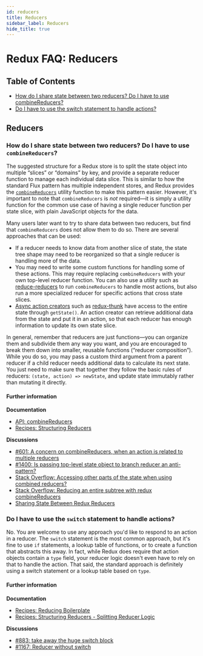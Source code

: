 ```yaml
---
id: reducers
title: Reducers
sidebar_label: Reducers
hide_title: true
---
```


# Redux FAQ: Reducers

## Table of Contents

- [How do I share state between two reducers? Do I have to use combineReducers?](#how-do-i-share-state-between-two-reducers-do-i-have-to-use-combinereducers)
- [Do I have to use the switch statement to handle actions?](#do-i-have-to-use-the-switch-statement-to-handle-actions)

## Reducers

### How do I share state between two reducers? Do I have to use `combineReducers`?

The suggested structure for a Redux store is to split the state object into multiple “slices” or “domains” by key, and provide a separate reducer function to manage each individual data slice. This is similar to how the standard Flux pattern has multiple independent stores, and Redux provides the [`combineReducers`](../api/combineReducers.md) utility function to make this pattern easier. However, it's important to note that `combineReducers` is _not_ required—it is simply a utility function for the common use case of having a single reducer function per state slice, with plain JavaScript objects for the data.

Many users later want to try to share data between two reducers, but find that `combineReducers` does not allow them to do so. There are several approaches that can be used:

- If a reducer needs to know data from another slice of state, the state tree shape may need to be reorganized so that a single reducer is handling more of the data.
- You may need to write some custom functions for handling some of these actions. This may require replacing `combineReducers` with your own top-level reducer function. You can also use a utility such as [reduce-reducers](https://github.com/acdlite/reduce-reducers) to run `combineReducers` to handle most actions, but also run a more specialized reducer for specific actions that cross state slices.
- [Async action creators](../advanced/AsyncActions.md#async-action-creators) such as [redux-thunk](https://github.com/gaearon/redux-thunk) have access to the entire state through `getState()`. An action creator can retrieve additional data from the state and put it in an action, so that each reducer has enough information to update its own state slice.

In general, remember that reducers are just functions—you can organize them and subdivide them any way you want, and you are encouraged to break them down into smaller, reusable functions (“reducer composition”). While you do so, you may pass a custom third argument from a parent reducer if a child reducer needs additional data to calculate its next state. You just need to make sure that together they follow the basic rules of reducers: `(state, action) => newState`, and update state immutably rather than mutating it directly.

#### Further information

**Documentation**

- [API: combineReducers](../api/combineReducers.md)
- [Recipes: Structuring Reducers](../recipes/StructuringReducers.md)

**Discussions**

- [#601: A concern on combineReducers, when an action is related to multiple reducers](https://github.com/reduxjs/redux/issues/601)
- [#1400: Is passing top-level state object to branch reducer an anti-pattern?](https://github.com/reduxjs/redux/issues/1400)
- [Stack Overflow: Accessing other parts of the state when using combined reducers?](http://stackoverflow.com/questions/34333979/accessing-other-parts-of-the-state-when-using-combined-reducers)
- [Stack Overflow: Reducing an entire subtree with redux combineReducers](http://stackoverflow.com/questions/34427851/reducing-an-entire-subtree-with-redux-combinereducers)
- [Sharing State Between Redux Reducers](https://invalidpatent.wordpress.com/2016/02/18/sharing-state-between-redux-reducers/)

### Do I have to use the `switch` statement to handle actions?

No. You are welcome to use any approach you'd like to respond to an action in a reducer. The `switch` statement is the most common approach, but it's fine to use `if` statements, a lookup table of functions, or to create a function that abstracts this away. In fact, while Redux does require that action objects contain a `type` field, your reducer logic doesn't even have to rely on that to handle the action. That said, the standard approach is definitely using a switch statement or a lookup table based on `type`.

#### Further information

**Documentation**

- [Recipes: Reducing Boilerplate](../recipes/ReducingBoilerplate.md)
- [Recipes: Structuring Reducers - Splitting Reducer Logic](../recipes/reducers/SplittingReducerLogic.md)

**Discussions**

- [#883: take away the huge switch block](https://github.com/reduxjs/redux/issues/883)
- [#1167: Reducer without switch](https://github.com/reduxjs/redux/issues/1167)
